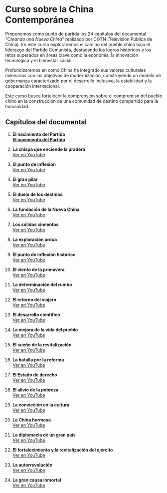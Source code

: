 # Curso sobre la China Contemporánea

Proponemos como punto de partida los 24 capítulos del documental *"Creando una Nueva China"* realizado por CGTN (Televisión Pública de China). En este curso exploraremos el camino del pueblo chino bajo el liderazgo del Partido Comunista, destacando los logros históricos y los retos superados en áreas clave como la economía, la innovación tecnológica y el bienestar social.

Profundizaremos en cómo China ha integrado sus valores culturales milenarios con los objetivos de modernización, construyendo un modelo de gobernanza caracterizado por el desarrollo inclusivo, la estabilidad y la cooperación internacional.

Este curso busca fortalecer la comprensión sobre el compromiso del pueblo chino en la construcción de una comunidad de destino compartido para la humanidad.

## Capítulos del documental

1. **El nacimiento del Partido**  
   [**El nacimiento del Partido**](https://www.youtube.com/watch?v=l_UHI21b9xA)

2. **La chispa que enciende la pradera**  
   [Ver en YouTube](https://www.youtube.com/watch?v=7maB6XH_22c)

3. **El punto de inflexión**  
   [Ver en YouTube](https://www.youtube.com/watch?v=LIs1N1WMdcs)

4. **El gran pilar**  
   [Ver en YouTube](https://www.youtube.com/watch?v=zXB-HivJzDw)

5. **El duelo de los destinos**  
   [Ver en YouTube](https://www.youtube.com/watch?v=6WXXdAJR9mE)

6. **La fundación de la Nueva China**  
   [Ver en YouTube](https://www.youtube.com/watch?v=MGbc5qZ9q-Y)

7. **Los sólidos cimientos**  
   [Ver en YouTube](https://www.youtube.com/watch?v=VLup3aXjoBk)

8. **La exploración ardua**  
   [Ver en YouTube](https://www.youtube.com/watch?v=hUX3YUZYRLg)

9. **El punto de inflexión histórico**  
   [Ver en YouTube](https://www.youtube.com/watch?v=oSPFM1DjwCM)

10. **El viento de la primavera**  
    [Ver en YouTube](https://www.youtube.com/watch?v=LmUAyw13fkY)

11. **La determinación del rumbo**  
    [Ver en YouTube](https://www.youtube.com/watch?v=61WqqcuS4n4)

12. **El retorno del viajero**  
    [Ver en YouTube](https://www.youtube.com/watch?v=cwQA2yRs2Lk)

13. **El desarrollo científico**  
    [Ver en YouTube](https://www.youtube.com/watch?v=Wqw-rqdIJis)

14. **La mejora de la vida del pueblo**  
    [Ver en YouTube](https://www.youtube.com/watch?v=2JYiAqZJQcE)

15. **El sueño de la revitalización**  
    [Ver en YouTube](https://www.youtube.com/watch?v=XC-ENnfo5bE)

16. **La batalla por la reforma**  
    [Ver en YouTube](https://www.youtube.com/watch?v=_oyezPduI6U)

17. **El Estado de derecho**  
    [Ver en YouTube](https://www.youtube.com/watch?v=5EEsQ2_ljUg)

18. **El alivio de la pobreza**  
    [Ver en YouTube](https://www.youtube.com/watch?v=XxeBt552fhU)

19. **La convicción en la cultura**  
    [Ver en YouTube](https://www.youtube.com/watch?v=YgIDEnDRrUE)

20. **La China hermosa**  
    [Ver en YouTube](https://www.youtube.com/watch?v=9lC4VXWB2H0)

21. **La diplomacia de un gran país**  
    [Ver en YouTube](https://www.youtube.com/watch?v=DmPdAmuXDf8)

22. **El fortalecimiento y la revitalización del ejército**  
    [Ver en YouTube](https://www.youtube.com/watch?v=tiO26_enqX4)

23. **La autorrevolución**  
    [Ver en YouTube](https://www.youtube.com/watch?v=wwOoDbe4yYQ)

24. **La gran causa inmortal**  
    [Ver en YouTube](https://www.youtube.com/watch?v=rUw_i_zJx1o)
